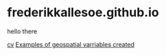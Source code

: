 # frederikkallesoe.github.io

hello there

[cv](CV.md)                                       [Examples of geospatial varriables created](mapping_examples.md)
